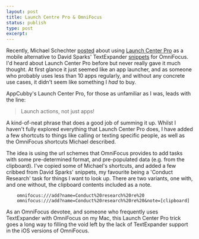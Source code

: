```yaml
---
layout: post
title: Launch Centre Pro & OmniFocus
status: publish
type: post
excerpt: 
---
```


Recently, Michael Schechter [posted][bm] about using [Launch Center Pro][lcp] as a mobile alternative to David Sparks' TextExpander [snippets][ms] for OmniFocus. I'd heard about Launch Center Pro before but never really gave it much thought. At first glance it just seemed like an app launcher, and as someone who probably uses less than 10 apps regularly, and without any concrete use cases, it didn't seem like something I _had_ to buy.

AppCubby's Launch Center Pro, for those as unfamiliar as I was, leads with the line:
> Launch actions, not just apps!

A kind-of-neat phrase that does a good job of summing it up. Whilst I haven't fully explored everything that Launch Center Pro does, I have added a few shortcuts to things like calling or texting specific people, as well as the OmniFocus shortcuts Michael described.

The idea is using the url schemes that OmniFocus provides to add tasks with some pre-determined format, and pre-populated data (e.g. from the clipboard). I've copied some of Michael's shortcuts, and added a few cribbed from David Sparks' snippets, my favourite being a 'Conduct Research' task for things I want to look up. There are two variants, one with, and one without, the clipboard contents included as a note.

		omnifocus:///add?name=Conduct%20research%20re%20
		omnifocus:///add?name=Conduct%20research%20re%20&note=[clipboard]

As an OmniFocus devotee, and someone who frequently uses TextExpander with OmniFocus on my Mac, this Launch Center Pro trick goes a long way to filling the void left by the lack of TextExpander support in the iOS versions of OmniFocus.

[bm]: http://bettermess.com/omnilaunch/
[ms]: http://www.macsparky.com/blog/2012/2/1/text-expander-and-omnifocus.html
[lcp]: http://appcubby.com/launch-center/
[tuaw]: http://www.tuaw.com/2012/07/06/how-to-tailor-launch-center-pro-to-fit-your-specific-needs/